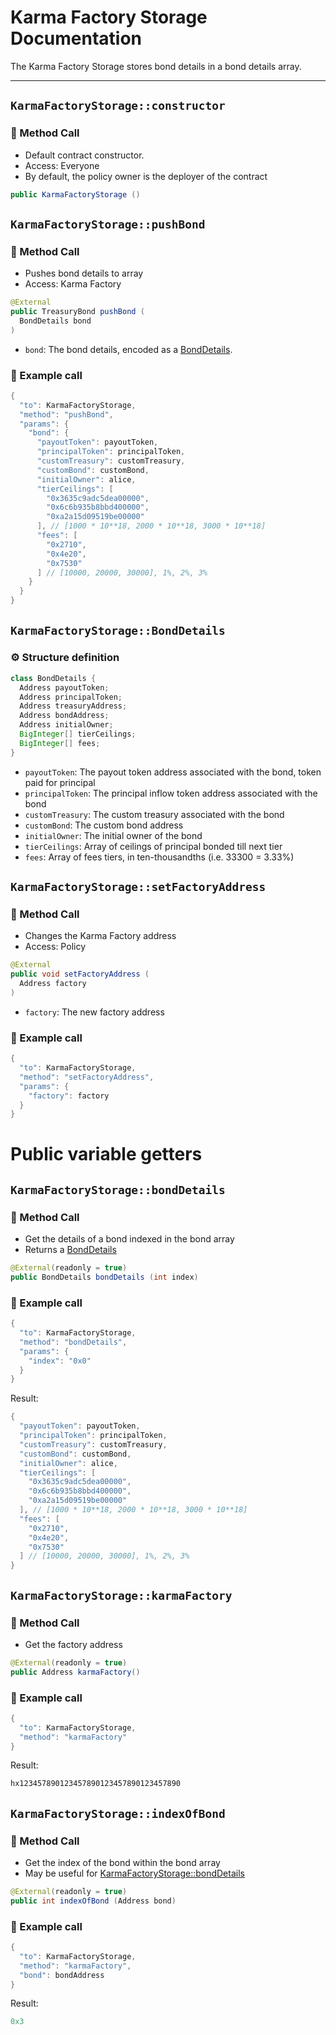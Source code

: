 # Karma Factory Storage Documentation

The Karma Factory Storage stores bond details in a bond details array.

---

## `KarmaFactoryStorage::constructor`

### 📜 Method Call

- Default contract constructor.
- Access: Everyone
- By default, the policy owner is the deployer of the contract

```java
public KarmaFactoryStorage ()
```

## `KarmaFactoryStorage::pushBond`

### 📜 Method Call

- Pushes bond details to array
- Access: Karma Factory

```java
@External
public TreasuryBond pushBond (
  BondDetails bond
)
```

- `bond`: The bond details, encoded as a [BondDetails](#karmafactorystoragebonddetails).

### 🧪 Example call

```java
{
  "to": KarmaFactoryStorage,
  "method": "pushBond",
  "params": {
    "bond": {
      "payoutToken": payoutToken,
      "principalToken": principalToken,
      "customTreasury": customTreasury,
      "customBond": customBond,
      "initialOwner": alice,
      "tierCeilings": [
        "0x3635c9adc5dea00000", 
        "0x6c6b935b8bbd400000", 
        "0xa2a15d09519be00000"
      ], // [1000 * 10**18, 2000 * 10**18, 3000 * 10**18]
      "fees": [
        "0x2710", 
        "0x4e20", 
        "0x7530"
      ] // [10000, 20000, 30000], 1%, 2%, 3%
    }
  }
}
```

## `KarmaFactoryStorage::BondDetails`

### ⚙️ Structure definition

```java
class BondDetails {
  Address payoutToken;
  Address principalToken;
  Address treasuryAddress;
  Address bondAddress;
  Address initialOwner;
  BigInteger[] tierCeilings;
  BigInteger[] fees;
}
```

- `payoutToken`: The payout token address associated with the bond, token paid for principal
- `principalToken`: The principal inflow token address associated with the bond
- `customTreasury`: The custom treasury associated with the bond
- `customBond`: The custom bond address
- `initialOwner`: The initial owner of the bond
- `tierCeilings`: Array of ceilings of principal bonded till next tier
- `fees`: Array of fees tiers, in ten-thousandths (i.e. 33300 = 3.33%)


## `KarmaFactoryStorage::setFactoryAddress`

### 📜 Method Call

- Changes the Karma Factory address
- Access: Policy

```java
@External
public void setFactoryAddress (
  Address factory
)
```

- `factory`: The new factory address

### 🧪 Example call

```java
{
  "to": KarmaFactoryStorage,
  "method": "setFactoryAddress",
  "params": {
    "factory": factory
  }
}
```

# Public variable getters

## `KarmaFactoryStorage::bondDetails`

### 📜 Method Call

- Get the details of a bond indexed in the bond array
- Returns a [BondDetails](#karmafactorystoragebonddetails)

```java
@External(readonly = true)
public BondDetails bondDetails (int index)
```

### 🧪 Example call

```java
{
  "to": KarmaFactoryStorage,
  "method": "bondDetails",
  "params": {
    "index": "0x0"
  }
}
```

Result:
```java
{
  "payoutToken": payoutToken,
  "principalToken": principalToken,
  "customTreasury": customTreasury,
  "customBond": customBond,
  "initialOwner": alice,
  "tierCeilings": [
    "0x3635c9adc5dea00000", 
    "0x6c6b935b8bbd400000", 
    "0xa2a15d09519be00000"
  ], // [1000 * 10**18, 2000 * 10**18, 3000 * 10**18]
  "fees": [
    "0x2710", 
    "0x4e20", 
    "0x7530"
  ] // [10000, 20000, 30000], 1%, 2%, 3%
}
```

## `KarmaFactoryStorage::karmaFactory`

### 📜 Method Call

- Get the factory address

```java
@External(readonly = true)
public Address karmaFactory()
```

### 🧪 Example call

```java
{
  "to": KarmaFactoryStorage,
  "method": "karmaFactory"
}
```

Result:
```java
hx123457890123457890123457890123457890
```


## `KarmaFactoryStorage::indexOfBond`

### 📜 Method Call

- Get the index of the bond within the bond array
- May be useful for [KarmaFactoryStorage::bondDetails](#karmafactorystoragebonddetails)

```java
@External(readonly = true)
public int indexOfBond (Address bond)
```

### 🧪 Example call

```java
{
  "to": KarmaFactoryStorage,
  "method": "karmaFactory",
  "bond": bondAddress
}
```

Result:
```java
0x3
```

